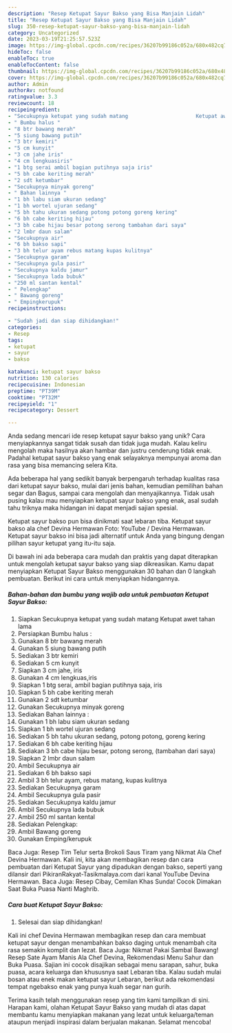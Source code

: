 ```yaml
---
description: "Resep Ketupat Sayur Bakso yang Bisa Manjain Lidah"
title: "Resep Ketupat Sayur Bakso yang Bisa Manjain Lidah"
slug: 350-resep-ketupat-sayur-bakso-yang-bisa-manjain-lidah
category: Uncategorized
date: 2023-03-19T21:25:57.523Z
image: https://img-global.cpcdn.com/recipes/36207b99186c052a/680x482cq70/ketupat-sayur-bakso-foto-resep-utama.jpg
hideToc: false
enableToc: true
enableTocContent: false
thumbnail: https://img-global.cpcdn.com/recipes/36207b99186c052a/680x482cq70/ketupat-sayur-bakso-foto-resep-utama.jpg
cover: https://img-global.cpcdn.com/recipes/36207b99186c052a/680x482cq70/ketupat-sayur-bakso-foto-resep-utama.jpg
author: Admin
authorAv: notfound
ratingvalue: 3.3
reviewcount: 18
recipeingredient:
- "Secukupnya ketupat yang sudah matang                      Ketupat awet tahan lama"
- " Bumbu halus "
- "8 btr bawang merah"
- "5 siung bawang putih"
- "3 btr kemiri"
- "5 cm kunyit"
- "3 cm jahe iris"
- "4 cm lengkuasiris"
- "1 btg serai ambil bagian putihnya saja iris"
- "5 bh cabe keriting merah"
- "2 sdt ketumbar"
- "Secukupnya minyak goreng"
- " Bahan lainnya "
- "1 bh labu siam ukuran sedang"
- "1 bh wortel ujuran sedang"
- "5 bh tahu ukuran sedang potong potong goreng kering"
- "6 bh cabe keriting hijau"
- "3 bh cabe hijau besar potong serong tambahan dari saya"
- "2 lmbr daun salam"
- "Secukupnya air"
- "6 bh bakso sapi"
- "3 bh telur ayam rebus matang kupas kulitnya"
- "Secukupnya garam"
- "Secukupnya gula pasir"
- "Secukupnya kaldu jamur"
- "Secukupnya lada bubuk"
- "250 ml santan kental"
- " Pelengkap"
- " Bawang goreng"
- " Empingkerupuk"
recipeinstructions:

- "Sudah jadi dan siap dihidangkan!"
categories:
- Resep
tags:
- ketupat
- sayur
- bakso

katakunci: ketupat sayur bakso 
nutrition: 130 calories
recipecuisine: Indonesian
preptime: "PT39M"
cooktime: "PT32M"
recipeyield: "1"
recipecategory: Dessert

---
```





Anda sedang mencari ide resep ketupat sayur bakso yang unik? Cara menyiapkannya sangat tidak susah dan tidak juga mudah. Kalau keliru mengolah maka hasilnya akan hambar dan justru cenderung tidak enak. Padahal ketupat sayur bakso yang enak selayaknya mempunyai aroma dan rasa yang bisa memancing selera Kita.





Ada beberapa hal yang sedikit banyak berpengaruh terhadap kualitas rasa dari ketupat sayur bakso, mulai dari jenis bahan, kemudian pemilihan bahan segar dan Bagus, sampai cara mengolah dan menyajikannya. Tidak usah pusing kalau mau menyiapkan ketupat sayur bakso yang enak,      asal sudah tahu triknya maka hidangan ini dapat menjadi sajian spesial.














Ketupat sayur bakso pun bisa dinikmati saat lebaran tiba. Ketupat sayur bakso ala chef Devina Hermawan Foto: YouTube / Devina Hermawan. Ketupat sayur bakso ini bisa jadi alternatif untuk Anda yang bingung dengan pilihan sayur ketupat yang itu-itu saja.






Di bawah ini ada beberapa cara mudah dan praktis yang dapat diterapkan untuk mengolah ketupat sayur bakso yang siap dikreasikan. Kamu dapat menyiapkan Ketupat Sayur Bakso menggunakan 30 bahan dan 0 langkah pembuatan. Berikut ini cara untuk menyiapkan hidangannya.

<!--inarticleads1-->

##### Bahan-bahan dan bumbu yang wajib ada untuk pembuatan Ketupat Sayur Bakso:

1. Siapkan Secukupnya ketupat yang sudah matang                      Ketupat awet tahan lama
1. Persiapkan  Bumbu halus :
1. Gunakan 8 btr bawang merah
1. Gunakan 5 siung bawang putih
1. Sediakan 3 btr kemiri
1. Sediakan 5 cm kunyit
1. Siapkan 3 cm jahe, iris
1. Gunakan 4 cm lengkuas,iris
1. Siapkan 1 btg serai, ambil bagian putihnya saja, iris
1. Siapkan 5 bh cabe keriting merah
1. Gunakan 2 sdt ketumbar
1. Gunakan Secukupnya minyak goreng
1. Sediakan  Bahan lainnya :
1. Gunakan 1 bh labu siam ukuran sedang
1. Siapkan 1 bh wortel ujuran sedang
1. Sediakan 5 bh tahu ukuran sedang, potong potong, goreng kering
1. Sediakan 6 bh cabe keriting hijau
1. Sediakan 3 bh cabe hijau besar, potong serong, (tambahan dari saya)
1. Siapkan 2 lmbr daun salam
1. Ambil Secukupnya air
1. Sediakan 6 bh bakso sapi
1. Ambil 3 bh telur ayam, rebus matang, kupas kulitnya
1. Sediakan Secukupnya garam
1. Ambil Secukupnya gula pasir
1. Sediakan Secukupnya kaldu jamur
1. Ambil Secukupnya lada bubuk
1. Ambil 250 ml santan kental
1. Sediakan  Pelengkap:
1. Ambil  Bawang goreng
1. Gunakan  Emping/kerupuk


Baca Juga: Resep Tim Telur serta Brokoli Saus Tiram yang Nikmat Ala Chef Devina Hermawan. Kali ini, kita akan membagikan resep dan cara pembuatan dari Ketupat Sayur yang dipadukan dengan bakso, seperti yang dilansir dari PikiranRakyat-Tasikmalaya.com dari kanal YouTube Devina Hermawan. Baca Juga: Resep Cibay, Cemilan Khas Sunda! Cocok Dimakan Saat Buka Puasa Nanti Maghrib. 

<!--inarticleads2-->

##### Cara buat Ketupat Sayur Bakso:


1. Selesai dan siap dihidangkan!

Kali ini chef Devina Hermawan membagikan resep dan cara membuat ketupat sayur dengan menambahkan bakso daging untuk menambah cita rasa semakin komplit dan lezat. Baca Juga: Nikmat Pakai Sambal Bawang! Resep Sate Ayam Manis Ala Chef Devina, Rekomendasi Menu Sahur dan Buka Puasa. Sajian ini cocok disajikan sebagai menu sarapan, sahur, buka puasa, acara keluarga dan khususnya saat Lebaran tiba. Kalau sudah mulai bosan atau enek makan ketupat sayur Lebaran, berikut ada rekomendasi tempat ngebakso enak yang punya kuah segar nan gurih. 

Terima kasih telah menggunakan resep yang tim kami tampilkan di sini. Harapan kami, olahan Ketupat Sayur Bakso yang mudah di atas dapat membantu kamu menyiapkan makanan yang lezat untuk keluarga/teman ataupun menjadi inspirasi dalam berjualan makanan. Selamat mencoba!
